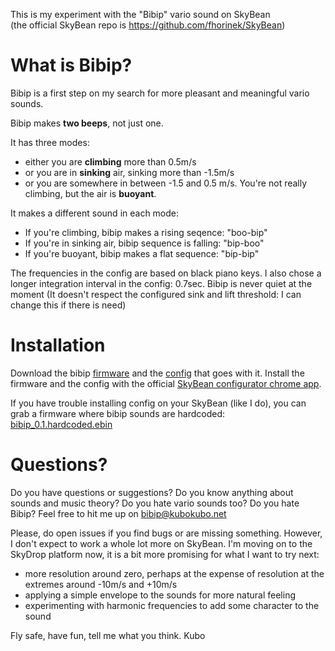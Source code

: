 This is my experiment with the "Bibip" vario sound on SkyBean  
(the official SkyBean repo is https://github.com/fhorinek/SkyBean)

What is Bibip?
==============
Bibip is a first step on my search for more pleasant and meaningful vario sounds.

Bibip makes **two beeps**, not just one.

It has three modes: 
* either you are **climbing** more than 0.5m/s
* or you are in **sinking** air, sinking more than -1.5m/s
* or you are somewhere in between -1.5 and 0.5 m/s. You're not really climbing, but the air is **buoyant**.

It makes a different sound in each mode:
* If you're climbing, bibip makes a rising seqence: "boo-bip"
* If you're in sinking air, bibip sequence is falling: "bip-boo"
* If you're buoyant, bibip makes a flat sequence: "bip-bip"

The frequencies in the config are based on black piano keys. I also chose a longer integration interval in the config: 0.7sec. Bibip is never quiet at the moment (It doesn't respect the configured sink and lift threshold: I can change this if there is need)


Installation
============
Download the bibip [firmware](https://raw.githubusercontent.com/kubotron/SkyBiBean/master/bibip_0.1.ebin) and the [config](https://raw.githubusercontent.com/kubotron/SkyBiBean/master/config-black-keys.sbc) that goes with it. Install the firmware and the config with the official [SkyBean configurator chrome app](https://chrome.google.com/webstore/detail/skybean-configurator/njolekdacakglgbnpmeldongebgldnhd?hl=en).

If you have trouble installing config on your SkyBean (like I do), you can grab a firmware where bibip sounds are hardcoded: 
[bibip_0.1.hardcoded.ebin](https://raw.githubusercontent.com/kubotron/SkyBiBean/master/bibip_0.1.hardcoded.ebin)


Questions?
==========
Do you have questions or suggestions? Do you know anything about sounds and music theory? Do you hate vario sounds too? Do you hate Bibip? 
Feel free to hit me up on bibip@kubokubo.net 

Please, do open issues if you find bugs or are missing something. However, I don't expect to work a whole lot more on SkyBean. I'm moving on to the SkyDrop platform now, it is a bit more promising for what I want to try next:

* more resolution around zero, perhaps at the expense of resolution at the extremes around -10m/s and +10m/s
* applying a simple envelope to the sounds for more natural feeling
* experimenting with harmonic frequencies to add some character to the sound

Fly safe, have fun, tell me what you think. 
Kubo

